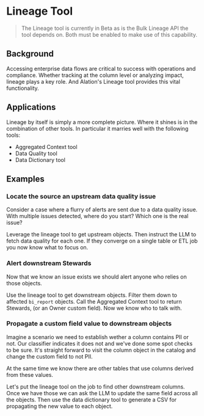 # Lineage Tool

> The Lineage tool is currently in Beta as is the Bulk Lineage API the tool depends on. Both must be enabled to make use of this capability.

## Background

Accessing enterprise data flows are critical to success with operations and compliance. Whether tracking at the column level or analyzing impact, lineage plays a key role. And Alation's Lineage tool provides this vital functionality.

## Applications

Lineage by itself is simply a more complete picture. Where it shines is in the combination of other tools. In particular it marries well with the following tools:

- Aggregated Context tool
- Data Quality tool
- Data Dictionary tool

## Examples

### Locate the source an upstream data quality issue

Consider a case where a flurry of alerts are sent due to a data quality issue. With multiple issues detected, where do you start? Which one is the real issue?

Leverage the lineage tool to get upstream objects. Then instruct the LLM to fetch data quality for each one. If they converge on a single table or ETL job you now know what to focus on.

### Alert downstream Stewards

Now that we know an issue exists we should alert anyone who relies on those objects.

Use the lineage tool to get downstream objects. Filter them down to affected `bi_report` objects. Call the Aggregated Context tool to return Stewards, (or an Owner custom field). Now we know who to talk with.

### Propagate a custom field value to downstream objects

Imagine a scenario we need to establish wether a column contains PII or not. Our classifier indicates it does not and we've done some spot checks to be sure. It's straight forward to visit the column object in the catalog and change the custom field to not PII.

At the same time we know there are other tables that use columns derived from these values.

Let's put the lineage tool on the job to find other downstream columns. Once we have those we can ask the LLM to update the same field across all the objects. Then use the data dictionary tool to generate a CSV for propagating the new value to each object.